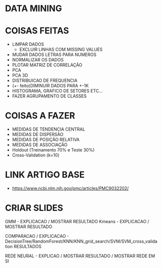 # DATA MINING

# COISAS FEITAS
- LIMPAR DADOS
  - EXCLUIR LINHAS COM MISSING VALUES
- MUDAR DADOS LETRAS PARA NUMEROS
- NORMALIZAR OS DADOS
- PLOTAR MATRIZ DE CORRELAÇÃO
- PCA
- PCA 3D
- DISTRIBUICAO DE FREQUENCIA
- (+- feito)DIMINUIR DADOS PARA +-1K
- HISTOGRAMA, GRAFICO DE SETORES ETC...
-  FAZER AGRUPAMENTO DE CLASSES

# COISAS A FAZER

- MEDIDAS DE TENDENCIA CENTRAL
- MEDIDAS DE DISPERSÃO
- MEDIDAS DE POSIÇÃO RELATIVA
- MEDIDAS DE ASSOCIAÇÃO
- Holdout (Treinamento 70% e Teste 30%)
- Cross-Validation (k=10)

# LINK ARTIGO BASE

- https://www.ncbi.nlm.nih.gov/pmc/articles/PMC9032202/

# CRIAR SLIDES 

GMM - EXPLICACAO / MOSTRAR RESULTADO
Kmeans - EXPLICACAO / MOSTRAR RESULTADO

COMPARACAO / EXPLICACAO - DecisionTree/RandomForest/KNN/KNN_grid_search/SVM/SVM_cross_validation
RESULTADOS

REDE NEURAL - EXPLICAO / MOSTRAR RESULTADO / MOSTRAR REDE EM SI
